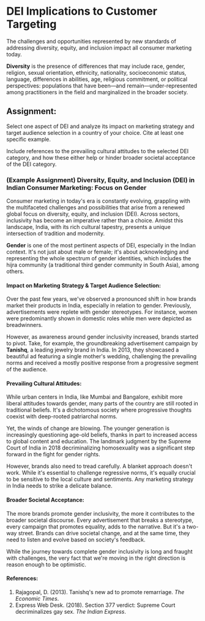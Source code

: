 # DEI Implications to Customer Targeting

The challenges and opportunities represented by new standards of addressing diversity, equity, and inclusion impact all consumer marketing today.

**Diversity** is the presence of differences that may include race, gender, religion, sexual orientation, ethnicity, nationality, socioeconomic status, language, differences in abilities, age, religious commitment, or political perspectives: populations that have been—and remain—under-represented among practitioners in the field and marginalized in the broader society.

## Assignment:

Select one aspect of DEI and analyze its impact on marketing strategy and target audience selection in a country of your choice. Cite at least one specific example.

Include references to the prevailing cultural attitudes to the selected DEI category, and how these either help or hinder broader societal acceptance of the DEI category.


### (Example Assignment) Diversity, Equity, and Inclusion (DEI) in Indian Consumer Marketing: Focus on Gender

Consumer marketing in today's era is constantly evolving, grappling with the multifaceted challenges and possibilities that arise from a renewed global focus on diversity, equity, and inclusion (DEI). Across sectors, inclusivity has become an imperative rather than a choice. Amidst this landscape, India, with its rich cultural tapestry, presents a unique intersection of tradition and modernity.

**Gender** is one of the most pertinent aspects of DEI, especially in the Indian context. It's not just about male or female; it's about acknowledging and representing the whole spectrum of gender identities, which includes the hijra community (a traditional third gender community in South Asia), among others.

#### Impact on Marketing Strategy & Target Audience Selection:

Over the past few years, we've observed a pronounced shift in how brands market their products in India, especially in relation to gender. Previously, advertisements were replete with gender stereotypes. For instance, women were predominantly shown in domestic roles while men were depicted as breadwinners.

However, as awareness around gender inclusivity increased, brands started to pivot. Take, for example, the groundbreaking advertisement campaign by **Tanishq**, a leading jewelry brand in India. In 2013, they showcased a beautiful ad featuring a single mother's wedding, challenging the prevailing norms and received a mostly positive response from a progressive segment of the audience.

#### Prevailing Cultural Attitudes:

While urban centers in India, like Mumbai and Bangalore, exhibit more liberal attitudes towards gender, many parts of the country are still rooted in traditional beliefs. It's a dichotomous society where progressive thoughts coexist with deep-rooted patriarchal norms.

Yet, the winds of change are blowing. The younger generation is increasingly questioning age-old beliefs, thanks in part to increased access to global content and education. The landmark judgment by the Supreme Court of India in 2018 decriminalizing homosexuality was a significant step forward in the fight for gender rights.

However, brands also need to tread carefully. A blanket approach doesn't work. While it's essential to challenge regressive norms, it's equally crucial to be sensitive to the local culture and sentiments. Any marketing strategy in India needs to strike a delicate balance.

#### Broader Societal Acceptance:

The more brands promote gender inclusivity, the more it contributes to the broader societal discourse. Every advertisement that breaks a stereotype, every campaign that promotes equality, adds to the narrative. But it's a two-way street. Brands can drive societal change, and at the same time, they need to listen and evolve based on society's feedback.

While the journey towards complete gender inclusivity is long and fraught with challenges, the very fact that we're moving in the right direction is reason enough to be optimistic.

#### References:
1. Rajagopal, D. (2013). Tanishq's new ad to promote remarriage. *The Economic Times*.
2. Express Web Desk. (2018). Section 377 verdict: Supreme Court decriminalizes gay sex. *The Indian Express*.




